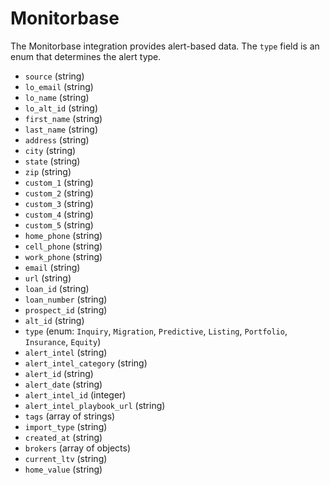 # Monitorbase

The Monitorbase integration provides alert-based data. The `type` field is an enum that determines the alert type.

- `source` (string)
- `lo_email` (string)
- `lo_name` (string)
- `lo_alt_id` (string)
- `first_name` (string)
- `last_name` (string)
- `address` (string)
- `city` (string)
- `state` (string)
- `zip` (string)
- `custom_1` (string)
- `custom_2` (string)
- `custom_3` (string)
- `custom_4` (string)
- `custom_5` (string)
- `home_phone` (string)
- `cell_phone` (string)
- `work_phone` (string)
- `email` (string)
- `url` (string)
- `loan_id` (string)
- `loan_number` (string)
- `prospect_id` (string)
- `alt_id` (string)
- `type` (enum: `Inquiry`, `Migration`, `Predictive`, `Listing`, `Portfolio`, `Insurance`, `Equity`)
- `alert_intel` (string)
- `alert_intel_category` (string)
- `alert_id` (string)
- `alert_date` (string)
- `alert_intel_id` (integer)
- `alert_intel_playbook_url` (string)
- `tags` (array of strings)
- `import_type` (string)
- `created_at` (string)
- `brokers` (array of objects)
- `current_ltv` (string)
- `home_value` (string)
